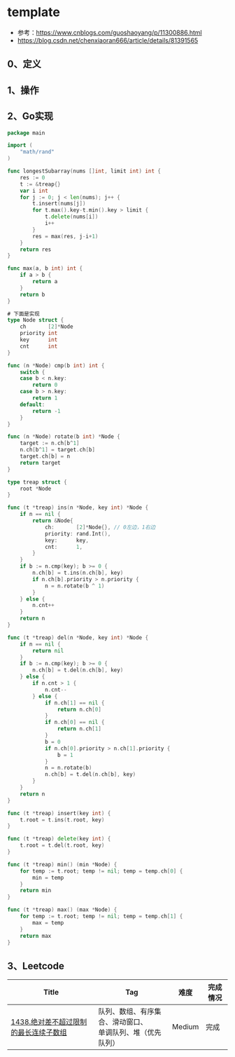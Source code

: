 # template

- 参考：https://www.cnblogs.com/guoshaoyang/p/11300886.html
- https://blog.csdn.net/chenxiaoran666/article/details/81391565

## 0、定义

## 1、操作

## 2、Go实现

```go
package main

import (
	"math/rand"
)

func longestSubarray(nums []int, limit int) int {
	res := 0
	t := &treap{}
	var i int
	for j := 0; j < len(nums); j++ {
		t.insert(nums[j])
		for t.max().key-t.min().key > limit {
			t.delete(nums[i])
			i++
		}
		res = max(res, j-i+1)
	}
	return res
}

func max(a, b int) int {
	if a > b {
		return a
	}
	return b
}

# 下面是实现
type Node struct {
	ch       [2]*Node
	priority int
	key      int
	cnt      int
}

func (n *Node) cmp(b int) int {
	switch {
	case b < n.key:
		return 0
	case b > n.key:
		return 1
	default:
		return -1
	}
}

func (n *Node) rotate(b int) *Node {
	target := n.ch[b^1]
	n.ch[b^1] = target.ch[b]
	target.ch[b] = n
	return target
}

type treap struct {
	root *Node
}

func (t *treap) ins(n *Node, key int) *Node {
	if n == nil {
		return &Node{
			ch:       [2]*Node{}, // 0左边，1右边
			priority: rand.Int(),
			key:      key,
			cnt:      1,
		}
	}
	if b := n.cmp(key); b >= 0 {
		n.ch[b] = t.ins(n.ch[b], key)
		if n.ch[b].priority > n.priority {
			n = n.rotate(b ^ 1)
		}
	} else {
		n.cnt++
	}
	return n
}

func (t *treap) del(n *Node, key int) *Node {
	if n == nil {
		return nil
	}
	if b := n.cmp(key); b >= 0 {
		n.ch[b] = t.del(n.ch[b], key)
	} else {
		if n.cnt > 1 {
			n.cnt--
		} else {
			if n.ch[1] == nil {
				return n.ch[0]
			}
			if n.ch[0] == nil {
				return n.ch[1]
			}
			b = 0
			if n.ch[0].priority > n.ch[1].priority {
				b = 1
			}
			n = n.rotate(b)
			n.ch[b] = t.del(n.ch[b], key)
		}
	}
	return n
}

func (t *treap) insert(key int) {
	t.root = t.ins(t.root, key)
}

func (t *treap) delete(key int) {
	t.root = t.del(t.root, key)
}

func (t *treap) min() (min *Node) {
	for temp := t.root; temp != nil; temp = temp.ch[0] {
		min = temp
	}
	return min
}

func (t *treap) max() (max *Node) {
	for temp := t.root; temp != nil; temp = temp.ch[1] {
		max = temp
	}
	return max
}
```

## 3、Leetcode

| Title                                                        | Tag                                                          | 难度   | 完成情况 |
| ------------------------------------------------------------ | ------------------------------------------------------------ | ------ | -------- |
| [1438.绝对差不超过限制的最长连续子数组](https://leetcode-cn.com/problems/longest-continuous-subarray-with-absolute-diff-less-than-or-equal-to-limit/) | 队列、数组、有序集合、滑动窗口、<br />单调队列、堆（优先队列） | Medium | 完成     |